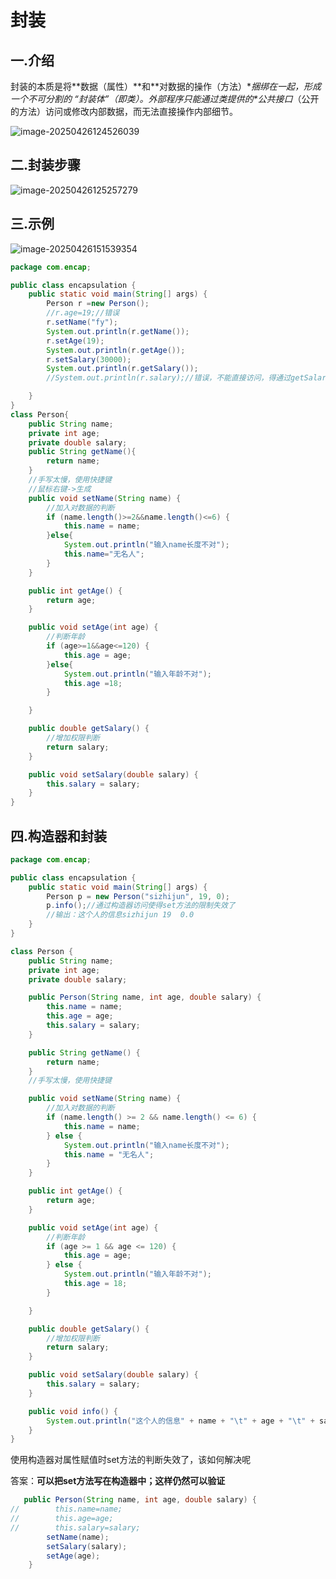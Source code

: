 # 封装

## 一.介绍

封装的本质是将**数据（属性）\**和\**对数据的操作（方法）\**捆绑在一起，形成一个不可分割的 “封装体”（即类）。外部程序只能通过类提供的\**公共接口**（公开的方法）访问或修改内部数据，而无法直接操作内部细节。

![image-20250426124526039](C:\Users\24709\AppData\Roaming\Typora\typora-user-images\image-20250426124526039.png)



## 二.封装步骤

![image-20250426125257279](C:\Users\24709\AppData\Roaming\Typora\typora-user-images\image-20250426125257279.png)

## 三.示例

![image-20250426151539354](C:\Users\24709\AppData\Roaming\Typora\typora-user-images\image-20250426151539354.png)

```java
package com.encap;

public class encapsulation {
    public static void main(String[] args) {
        Person r =new Person();
        //r.age=19;//错误
        r.setName("fy");
        System.out.println(r.getName());
        r.setAge(19);
        System.out.println(r.getAge());
        r.setSalary(30000);
        System.out.println(r.getSalary());
        //System.out.println(r.salary);//错误，不能直接访问，得通过getSalary方法

    }
}
class Person{
    public String name;
    private int age;
    private double salary;
    public String getName(){
        return name;
    }
    //手写太慢，使用快捷键
    //鼠标右键->生成
    public void setName(String name) {
        //加入对数据的判断
        if (name.length()>=2&&name.length()<=6) {
            this.name = name;
        }else{
            System.out.println("输入name长度不对");
            this.name="无名人";
        }
    }

    public int getAge() {
        return age;
    }

    public void setAge(int age) {
        //判断年龄
        if (age>=1&&age<=120) {
            this.age = age;
        }else{
            System.out.println("输入年龄不对");
            this.age =18;
        }

    }

    public double getSalary() {
        //增加权限判断
        return salary;
    }

    public void setSalary(double salary) {
        this.salary = salary;
    }
}
```





## 四.构造器和封装

```java
package com.encap;

public class encapsulation {
    public static void main(String[] args) {
        Person p = new Person("sizhijun", 19, 0);
        p.info();//通过构造器访问使得set方法的限制失效了
        //输出：这个人的信息sizhijun	19	0.0
    }
}

class Person {
    public String name;
    private int age;
    private double salary;

    public Person(String name, int age, double salary) {
        this.name = name;
        this.age = age;
        this.salary = salary;
    }

    public String getName() {
        return name;
    }
    //手写太慢，使用快捷键

    public void setName(String name) {
        //加入对数据的判断
        if (name.length() >= 2 && name.length() <= 6) {
            this.name = name;
        } else {
            System.out.println("输入name长度不对");
            this.name = "无名人";
        }
    }

    public int getAge() {
        return age;
    }

    public void setAge(int age) {
        //判断年龄
        if (age >= 1 && age <= 120) {
            this.age = age;
        } else {
            System.out.println("输入年龄不对");
            this.age = 18;
        }

    }

    public double getSalary() {
        //增加权限判断
        return salary;
    }

    public void setSalary(double salary) {
        this.salary = salary;
    }

    public void info() {
        System.out.println("这个人的信息" + name + "\t" + age + "\t" + salary);
    }
}
```

使用构造器对属性赋值时set方法的判断失效了，该如何解决呢

答案：**可以把set方法写在构造器中；这样仍然可以验证**

```java
   public Person(String name, int age, double salary) {
//        this.name=name;
//        this.age=age;
//        this.salary=salary;
        setName(name);
        setSalary(salary);
        setAge(age);
    }
```

